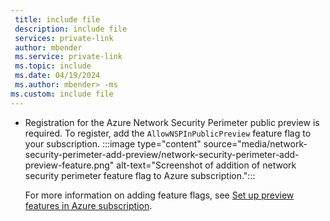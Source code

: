 ```yaml
---
 title: include file
 description: include file
 services: private-link
 author: mbender
 ms.service: private-link
 ms.topic: include
 ms.date: 04/19/2024
 ms.author: mbender> -ms
ms.custom: include file
---
```


- Registration for the Azure Network Security Perimeter public preview is required. To register, add the `AllowNSPInPublicPreview` feature flag to your subscription. 
  :::image type="content" source="media/network-security-perimeter-add-preview/network-security-perimeter-add-preview-feature.png" alt-text="Screenshot of addition of network security perimeter feature flag to Azure subscription.":::
  
  For more information on adding feature flags, see [Set up preview features in Azure subscription](../articles/azure-resource-manager/management/preview-features.md).